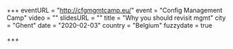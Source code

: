 +++
eventURL = "http://cfgmgmtcamp.eu/"
event = "Config Management Camp"
video = ""
slidesURL = ""
title = "Why you should revisit mgmt"
city = "Ghent"
date = "2020-02-03"
country = "Belgium"
fuzzydate = true

+++


